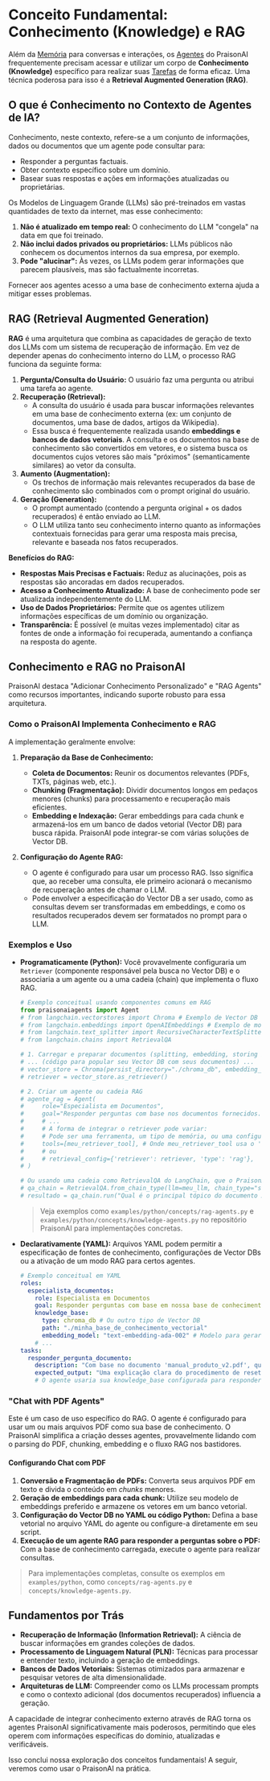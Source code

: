 # Conceito Fundamental: Conhecimento (Knowledge) e RAG

Além da [Memória](./05_memoria.md) para conversas e interações, os [Agentes](./01_agentes.md) do PraisonAI frequentemente precisam acessar e utilizar um corpo de **Conhecimento (Knowledge)** específico para realizar suas [Tarefas](./02_tarefas.md) de forma eficaz. Uma técnica poderosa para isso é a **Retrieval Augmented Generation (RAG)**.

## O que é Conhecimento no Contexto de Agentes de IA?

Conhecimento, neste contexto, refere-se a um conjunto de informações, dados ou documentos que um agente pode consultar para:

*   Responder a perguntas factuais.
*   Obter contexto específico sobre um domínio.
*   Basear suas respostas e ações em informações atualizadas ou proprietárias.

Os Modelos de Linguagem Grande (LLMs) são pré-treinados em vastas quantidades de texto da internet, mas esse conhecimento:

1.  **Não é atualizado em tempo real:** O conhecimento do LLM "congela" na data em que foi treinado.
2.  **Não inclui dados privados ou proprietários:** LLMs públicos não conhecem os documentos internos da sua empresa, por exemplo.
3.  **Pode "alucinar":** Às vezes, os LLMs podem gerar informações que parecem plausíveis, mas são factualmente incorretas.

Fornecer aos agentes acesso a uma base de conhecimento externa ajuda a mitigar esses problemas.

## RAG (Retrieval Augmented Generation)

**RAG** é uma arquitetura que combina as capacidades de geração de texto dos LLMs com um sistema de recuperação de informação. Em vez de depender apenas do conhecimento interno do LLM, o processo RAG funciona da seguinte forma:

1.  **Pergunta/Consulta do Usuário:** O usuário faz uma pergunta ou atribui uma tarefa ao agente.
2.  **Recuperação (Retrieval):**
    *   A consulta do usuário é usada para buscar informações relevantes em uma base de conhecimento externa (ex: um conjunto de documentos, uma base de dados, artigos da Wikipedia).
    *   Essa busca é frequentemente realizada usando **embeddings e bancos de dados vetoriais**. A consulta e os documentos na base de conhecimento são convertidos em vetores, e o sistema busca os documentos cujos vetores são mais "próximos" (semanticamente similares) ao vetor da consulta.
3.  **Aumento (Augmentation):**
    *   Os trechos de informação mais relevantes recuperados da base de conhecimento são combinados com o prompt original do usuário.
4.  **Geração (Generation):**
    *   O prompt aumentado (contendo a pergunta original + os dados recuperados) é então enviado ao LLM.
    *   O LLM utiliza tanto seu conhecimento interno quanto as informações contextuais fornecidas para gerar uma resposta mais precisa, relevante e baseada nos fatos recuperados.

**Benefícios do RAG:**

*   **Respostas Mais Precisas e Factuais:** Reduz as alucinações, pois as respostas são ancoradas em dados recuperados.
*   **Acesso a Conhecimento Atualizado:** A base de conhecimento pode ser atualizada independentemente do LLM.
*   **Uso de Dados Proprietários:** Permite que os agentes utilizem informações específicas de um domínio ou organização.
*   **Transparência:** É possível (e muitas vezes implementado) citar as fontes de onde a informação foi recuperada, aumentando a confiança na resposta do agente.

## Conhecimento e RAG no PraisonAI

PraisonAI destaca "Adicionar Conhecimento Personalizado" e "RAG Agents" como recursos importantes, indicando suporte robusto para essa arquitetura.

### Como o PraisonAI Implementa Conhecimento e RAG

A implementação geralmente envolve:

1.  **Preparação da Base de Conhecimento:**
    *   **Coleta de Documentos:** Reunir os documentos relevantes (PDFs, TXTs, páginas web, etc.).
    *   **Chunking (Fragmentação):** Dividir documentos longos em pedaços menores (chunks) para processamento e recuperação mais eficientes.
    *   **Embedding e Indexação:** Gerar embeddings para cada chunk e armazená-los em um banco de dados vetorial (Vector DB) para busca rápida. PraisonAI pode integrar-se com várias soluções de Vector DB.

2.  **Configuração do Agente RAG:**
    *   O agente é configurado para usar um processo RAG. Isso significa que, ao receber uma consulta, ele primeiro acionará o mecanismo de recuperação antes de chamar o LLM.
    *   Pode envolver a especificação do Vector DB a ser usado, como as consultas devem ser transformadas em embeddings, e como os resultados recuperados devem ser formatados no prompt para o LLM.

### Exemplos e Uso

*   **Programaticamente (Python):**
    Você provavelmente configuraria um `Retriever` (componente responsável pela busca no Vector DB) e o associaria a um agente ou a uma cadeia (chain) que implementa o fluxo RAG.
    ```python
    # Exemplo conceitual usando componentes comuns em RAG
    from praisonaiagents import Agent
    # from langchain.vectorstores import Chroma # Exemplo de Vector DB
    # from langchain.embeddings import OpenAIEmbeddings # Exemplo de modelo de embedding
    # from langchain.text_splitter import RecursiveCharacterTextSplitter
    # from langchain.chains import RetrievalQA

    # 1. Carregar e preparar documentos (splitting, embedding, storing in Vector DB)
    # ... (código para popular seu Vector DB com seus documentos) ...
    # vector_store = Chroma(persist_directory="./chroma_db", embedding_function=OpenAIEmbeddings())
    # retriever = vector_store.as_retriever()

    # 2. Criar um agente ou cadeia RAG
    # agente_rag = Agent(
    #     role="Especialista em Documentos",
    #     goal="Responder perguntas com base nos documentos fornecidos.",
    #     # ...
    #     # A forma de integrar o retriever pode variar:
    #     # Pode ser uma ferramenta, um tipo de memória, ou uma configuração específica do agente.
    #     tools=[meu_retriever_tool], # Onde meu_retriever_tool usa o 'retriever'
    #     # ou
    #     # retrieval_config={'retriever': retriever, 'type': 'rag'},
    # )

    # Ou usando uma cadeia como RetrievalQA do LangChain, que o PraisonAI pode integrar
    # qa_chain = RetrievalQA.from_chain_type(llm=meu_llm, chain_type="stuff", retriever=retriever)
    # resultado = qa_chain.run("Qual é o principal tópico do documento X?")
    ```
    > Veja exemplos como `examples/python/concepts/rag-agents.py` e `examples/python/concepts/knowledge-agents.py` no repositório PraisonAI para implementações concretas.

*   **Declarativamente (YAML):**
    Arquivos YAML podem permitir a especificação de fontes de conhecimento, configurações de Vector DBs ou a ativação de um modo RAG para certos agentes.
    ```yaml
    # Exemplo conceitual em YAML
    roles:
      especialista_documentos:
        role: Especialista em Documentos
        goal: Responder perguntas com base em nossa base de conhecimento interna.
        knowledge_base:
          type: chroma_db # Ou outro tipo de Vector DB
          path: "./minha_base_de_conhecimento_vectorial"
          embedding_model: "text-embedding-ada-002" # Modelo para gerar embeddings
        # ...
    tasks:
      responder_pergunta_documento:
        description: "Com base no documento 'manual_produto_v2.pdf', qual é o procedimento para resetar o dispositivo?"
        expected_output: "Uma explicação clara do procedimento de reset, citando a página se possível."
        # O agente usaria sua knowledge_base configurada para responder.
    ```

### "Chat with PDF Agents"

Este é um caso de uso específico do RAG. O agente é configurado para usar um ou mais arquivos PDF como sua base de conhecimento. O PraisonAI simplifica a criação desses agentes, provavelmente lidando com o parsing do PDF, chunking, embedding e o fluxo RAG nos bastidores.

#### Configurando Chat com PDF

1. **Conversão e Fragmentação de PDFs:** Converta seus arquivos PDF em texto e divida o conteúdo em *chunks* menores.
2. **Geração de embeddings para cada chunk:** Utilize seu modelo de embeddings preferido e armazene os vetores em um banco vetorial.
3. **Configuração do Vector DB no YAML ou código Python:** Defina a base vetorial no arquivo YAML do agente ou configure-a diretamente em seu script.
4. **Execução de um agente RAG para responder a perguntas sobre o PDF:** Com a base de conhecimento carregada, execute o agente para realizar consultas.

> Para implementações completas, consulte os exemplos em `examples/python`, como `concepts/rag-agents.py` e `concepts/knowledge-agents.py`.

## Fundamentos por Trás

*   **Recuperação de Informação (Information Retrieval):** A ciência de buscar informações em grandes coleções de dados.
*   **Processamento de Linguagem Natural (PLN):** Técnicas para processar e entender texto, incluindo a geração de embeddings.
*   **Bancos de Dados Vetoriais:** Sistemas otimizados para armazenar e pesquisar vetores de alta dimensionalidade.
*   **Arquiteturas de LLM:** Compreender como os LLMs processam prompts e como o contexto adicional (dos documentos recuperados) influencia a geração.

A capacidade de integrar conhecimento externo através de RAG torna os agentes PraisonAI significativamente mais poderosos, permitindo que eles operem com informações específicas do domínio, atualizadas e verificáveis.

Isso conclui nossa exploração dos conceitos fundamentais! A seguir, veremos como usar o PraisonAI na prática.
